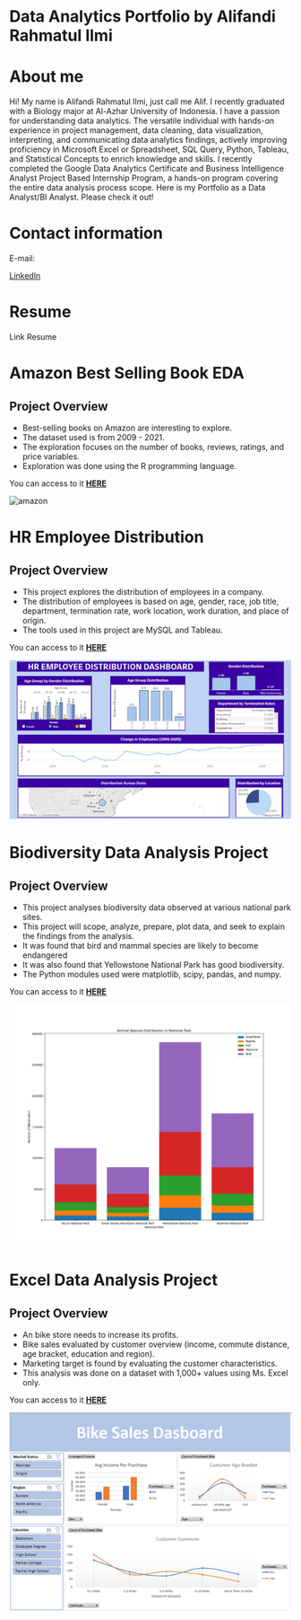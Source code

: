 # Data Analytics Portfolio by Alifandi Rahmatul Ilmi
# About me
Hi! My name is Alifandi Rahmatul Ilmi, just call me Alif. I recently graduated with a Biology major at Al-Azhar University of Indonesia. I have a passion for understanding data analytics. The versatile individual with hands-on experience in project management, data cleaning, data visualization, interpreting, and communicating data analytics findings, actively improving proficiency in Microsoft Excel or Spreadsheet, SQL Query, Python, Tableau, and Statistical Concepts to enrich knowledge and skills. I recently completed the Google Data Analytics Certificate and Business Intelligence Analyst Project Based Internship Program, a hands-on program covering the entire data analysis process scope. Here is my Portfolio as a Data Analyst/BI Analyst. Please check it out!

# Contact information
E-mail: [](ralifandi@gmail.com)

[Linkedln](www.linkedin.com/in/alifandi-rahmatul)

# Resume
Link Resume

# Amazon Best Selling Book EDA
## Project Overview
* Best-selling books on Amazon are interesting to explore.
* The dataset used is from 2009 - 2021.
* The exploration focuses on the number of books, reviews, ratings, and price variables.
* Exploration was done using the R programming language.

You can access to it **[HERE](https://al1fandi.github.io/AmazonBook_Project/)**

![amazon](https://github.com/al1fandi/AmazonBook_Project/blob/main/images/logo.png?raw=true)

# HR Employee Distribution
## Project Overview
* This project explores the distribution of employees in a company.
* The distribution of employees is based on age, gender, race, job title, department, termination rate, work location, work duration, and place of origin.
* The tools used in this project are MySQL and Tableau.

You can access to it **[HERE](https://al1fandi.github.io/HR_Project/)**

![dashboard](https://github.com/al1fandi/HR_Project/blob/main/image/dashboard.png?raw=true)


# Biodiversity Data Analysis Project
## Project Overview
* This project analyses biodiversity data observed at various national park sites.
* This project will scope, analyze, prepare, plot data, and seek to explain the findings from the analysis.
* It was found that bird and mammal species are likely to become endangered
* It was also found that Yellowstone National Park has good biodiversity.
* The Python modules used were matplotlib, scipy, pandas, and numpy.

You can access to it **[HERE](https://al1fandi.github.io/Biodiversity_Project/)**

![animaldistributioninnationalpark](https://github.com/al1fandi/Biodiversity_Project/blob/main/images/Animal%20Species%20Distribution%20in%20National%20Park2.png?raw=true)


# Excel Data Analysis Project
## Project Overview
* An bike store needs to increase its profits.
* Bike sales evaluated by customer overview (income, commute distance, age bracket, education and region).
* Marketing target is found by evaluating the customer characteristics.
* This analysis was done on a dataset with 1,000+ values using Ms. Excel only.

You can access to it **[HERE](https://al1fandi.github.io/Excel_Project/)**

![dashboard](https://github.com/al1fandi/Excel_Project/blob/main/Image/Bike%20Sales%20Dashboard.png?raw=true)

